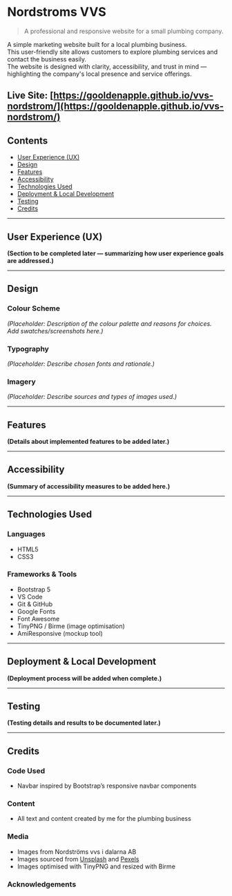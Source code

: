 # Nordstroms VVS

> A professional and responsive website for a small plumbing company.

A simple marketing website built for a local plumbing business.  
This user-friendly site allows customers to explore plumbing services and contact the business easily.  
The website is designed with clarity, accessibility, and trust in mind — highlighting the company's local presence and service offerings.  


**Live Site:** [https://gooldenapple.github.io/vvs-nordstrom/](https://gooldenapple.github.io/vvs-nordstrom/)
---

## Contents

- [User Experience (UX)](#user-experience-ux)  
- [Design](#design)  
- [Features](#features)  
- [Accessibility](#accessibility)  
- [Technologies Used](#technologies-used)  
- [Deployment & Local Development](#deployment--local-development)  
- [Testing](#testing)  
- [Credits](#credits)  

---

## User Experience (UX)

**(Section to be completed later — summarizing how user experience goals are addressed.)**

---

## Design

### Colour Scheme

*(Placeholder: Description of the colour palette and reasons for choices. Add swatches/screenshots here.)*

### Typography

*(Placeholder: Describe chosen fonts and rationale.)*

### Imagery

*(Placeholder: Describe sources and types of images used.)*

---

## Features

**(Details about implemented features to be added later.)**

---

## Accessibility

**(Summary of accessibility measures to be added here.)**

---

## Technologies Used

### Languages

- HTML5  
- CSS3  

### Frameworks & Tools

- Bootstrap 5  
- VS Code  
- Git & GitHub  
- Google Fonts  
- Font Awesome  
- TinyPNG / Birme (image optimisation)  
- AmiResponsive (mockup tool)  

---

## Deployment & Local Development

**(Deployment process will be added when complete.)**

---

## Testing

**(Testing details and results to be documented later.)**

---

## Credits

### Code Used

- Navbar inspired by Bootstrap’s responsive navbar components  

### Content

- All text and content created by me for the plumbing business

### Media
- Images from Nordströms vvs i dalarna AB
- Images sourced from [Unsplash](https://unsplash.com) and [Pexels](https://pexels.com)  
- Images optimised with TinyPNG and resized with Birme  

### Acknowledgements